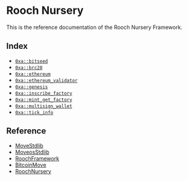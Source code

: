 
<a name="@Rooch_Nursery_0"></a>

# Rooch Nursery


This is the reference documentation of the Rooch Nursery Framework.


<a name="@Index_1"></a>

## Index


-  [`0xa::bitseed`](bitseed.md#0xa_bitseed)
-  [`0xa::brc20`](brc20.md#0xa_brc20)
-  [`0xa::ethereum`](ethereum.md#0xa_ethereum)
-  [`0xa::ethereum_validator`](ethereum_validator.md#0xa_ethereum_validator)
-  [`0xa::genesis`](genesis.md#0xa_genesis)
-  [`0xa::inscribe_factory`](inscribe_factory.md#0xa_inscribe_factory)
-  [`0xa::mint_get_factory`](mint_get_factory.md#0xa_mint_get_factory)
-  [`0xa::multisign_wallet`](multisign_wallet.md#0xa_multisign_wallet)
-  [`0xa::tick_info`](tick_info.md#0xa_tick_info)



<a name="@Reference_2"></a>

## Reference


* [MoveStdlib](https://github.com/rooch-network/rooch/tree/main/frameworks/move-stdlib/doc)
* [MoveosStdlib](https://github.com/rooch-network/rooch/tree/main/frameworks/moveos-stdlib/doc)
* [RoochFramework](https://github.com/rooch-network/rooch/tree/main/frameworks/rooch-framework/doc)
* [BitcoinMove](https://github.com/rooch-network/rooch/tree/main/frameworks/bitcoin-move/doc)
* [RoochNursery](https://github.com/rooch-network/rooch/tree/main/frameworks/rooch-nursery/doc)
